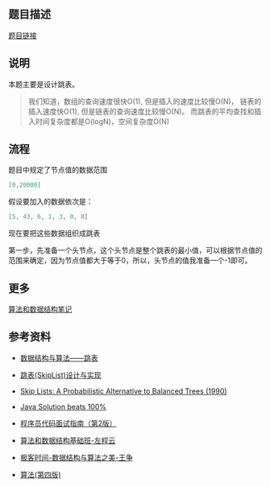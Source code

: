 ## 题目描述

[题目链接](https://leetcode.com/problems/design-skiplist)

## 说明

本题主要是设计跳表。

> 我们知道，数组的查询速度很快O(1), 但是插入的速度比较慢O(N)， 链表的插入速度快O(1), 但是链表的查询速度比较慢O(N)。 而跳表的平均查找和插入时间复杂度都是O(logN)，空间复杂度O(N)

## 流程

题目中规定了节点值的数据范围

```java
[0,20000]
```


假设要加入的数据依次是：

```java
[5, 43, 6, 1, 3, 0, 8]
```

现在要把这些数据组织成跳表

第一步，先准备一个头节点，这个头节点是整个跳表的最小值，可以根据节点值的范围来确定，因为节点值都大于等于0，所以，头节点的值我准备一个-1即可。







## 更多

[算法和数据结构笔记](https://github.com/GreyZeng/algorithm)

## 参考资料

- [数据结构与算法——跳表](https://www.jianshu.com/p/fef9817cc943)

- [跳表(SkipList)设计与实现](https://leetcode-cn.com/circle/article/gRlksy/)

- [Skip Lists: A Probabilistic Alternative to Balanced Trees (1990)](http://citeseer.ist.psu.edu/viewdoc/download;jsessionid=A6831CFD818AC16CE10A302FFD4258A9?doi=10.1.1.15.9072&rep=rep1&type=pdf)

- [Java Solution beats 100%](https://leetcode.com/problems/design-skiplist/discuss/393499/Java-Solution-beats-100)

- [程序员代码面试指南（第2版）](https://book.douban.com/subject/30422021/)

- [算法和数据结构基础班-左程云](https://ke.qq.com/course/2145184)

- [极客时间-数据结构与算法之美-王争](https://time.geekbang.org/column/intro/126)

- [算法(第四版)](https://book.douban.com/subject/19952400/)